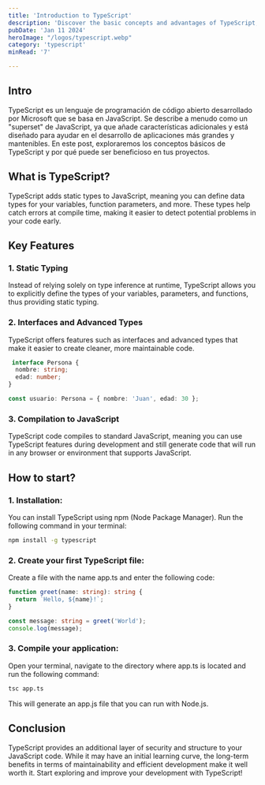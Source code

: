 ```yaml
---
title: 'Introduction to TypeScript'
description: 'Discover the basic concepts and advantages of TypeScript, a superset of Javascript'
pubDate: 'Jan 11 2024'
heroImage: "/logos/typescript.webp"
category: 'typescript'
minRead: '7' 

---
```


<h2 class='text-4xl font-black mt-20 mb-10 text-slate-700 dark:text-darkText/90'>Intro</h2>

<p class='text-slate-700 dark:text-slate-100 mb-10 text-lg'><span class='font-italic text-navy/90 dark:text-iris font-semibold'>TypeScript</span> es un lenguaje de programación de código abierto desarrollado por Microsoft que se basa en <span class='font-italic text-yellow-700 dark:text-yellow-400 font-semibold'>JavaScript</span>. Se describe a menudo como un "superset" de <span class='font-italic text-yellow-700 dark:text-yellow-400 font-semibold'>JavaScript</span>, ya que añade características adicionales y está diseñado para ayudar en el desarrollo de aplicaciones más grandes y mantenibles. En este post, exploraremos los conceptos básicos de TypeScript y por qué puede ser beneficioso en tus proyectos.</p>

<h2 class='text-3xl font-bold mt-12 mb-4 text-slate-700 dark:text-darkText'>What is TypeScript?</h2>

<p class='text-slate-700 dark:text-slate-100 mb-10 text-lg'><span class='font-italic text-navy/90 dark:text-iris font-semibold'>TypeScript</span> adds static types to <span class='font-italic text-yellow-700 dark:text-yellow-400 font-semibold'>JavaScript</span>, meaning you can define data types for your variables, function parameters, and more. These types help catch errors at compile time, making it easier to detect potential problems in your code early.</p>

<h2 class='text-3xl font-bold mt-12 mb-4 text-slate-700 dark:text-darkText'>Key Features</h2>

<h3 class='text-2xl px-6 font-bold mt-12 mb-4 text-sky-900/90 dark:text-iris/90'>1. Static Typing</h3>

<p class='text-slate-700 dark:text-slate-100 mb-10 text-lg px-8'>Instead of relying solely on type inference at runtime, TypeScript allows you to explicitly define the types of your variables, parameters, and functions, thus providing static typing.</p>

<h3 class='text-2xl px-6 font-bold mt-12 mb-4 text-sky-900/90 dark:text-iris/90'>2. Interfaces and Advanced Types</h3>

<p class='text-slate-700 dark:text-slate-100 mb-10 text-lg px-8' >TypeScript offers features such as interfaces and advanced types that make it easier to create cleaner, more maintainable code.</p>


```typescript
 interface Persona {
  nombre: string;
  edad: number;
}

const usuario: Persona = { nombre: 'Juan', edad: 30 };
```

<h3 class='text-2xl px-6 font-bold mt-12 mb-4 text-sky-900/90 dark:text-iris/90'>3. Compilation to JavaScript</h3>

<p class='text-slate-700 dark:text-slate-100 mb-10 text-lg px-8'>TypeScript code compiles to standard JavaScript, meaning you can use TypeScript features during development and still generate code that will run in any browser or environment that supports JavaScript.
</p>

<h2 class='text-3xl font-bold mt-16 mb-10 text-slate-700 dark:text-darkText'>How to start?</h2>

<h3 class='text-sky-900/90 font-semibold dark:text-iris mb-3 text-lg'>1. Installation:</h3>

<p class='text-slate-700 dark:text-slate-100 mb-8 text-lg'>You can install TypeScript using npm (Node Package Manager). Run the following command in your terminal:</p>   

   ```bash
   npm install -g typescript
   ```

<h3 class='text-sky-900/90 font-semibold dark:text-iris mb-3 mt-10 text-lg'>2. Create your first TypeScript file:</h3>

<p class='text-slate-700 dark:text-slate-100 mb-8 text-lg'>Create a file with the name app.ts and enter the following code:</p>   

```typescript
function greet(name: string): string {
  return `Hello, ${name}!`;
}

const message: string = greet('World');
console.log(message);

```
<h3 class='text-sky-900/90 font-semibold dark:text-iris mb-3 mt-10 text-lg'>3. Compile your application:</h3>

<p class='text-slate-700 dark:text-slate-100 mb-4 text-lg'>Open your terminal, navigate to the directory where app.ts is located and run the following command:</p>  

```bash
tsc app.ts
```
<p class='text-slate-700 dark:text-slate-100 mb-8 mt-4 text-lg'>This will generate an app.js file that you can run with Node.js.</p>

<h2 class='text-3xl font-bold mt-12 mb-4 text-slate-700 dark:text-darkText'>Conclusion</h2>

<p class='text-slate-700 dark:text-slate-100 mb-8 mt-4 text-lg'>
<span class='font-italic text-navy/90 dark:text-iris font-semibold'>TypeScript</span> provides an additional layer of security and structure to your JavaScript code. While it may have an initial learning curve, the long-term benefits in terms of maintainability and efficient development make it well worth it. Start exploring and improve your development with TypeScript!</p>